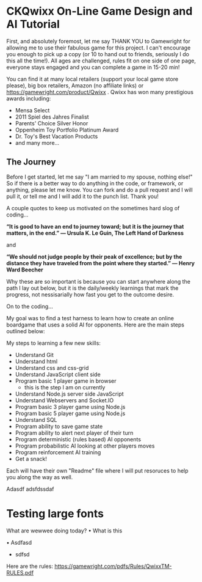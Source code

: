 ﻿# CKQwixx On-Line Game Design and AI Tutorial

First, and absolutely foremost, let me say THANK YOU to Gamewright for allowing me to use their fabulous game for this project.  I can't encourage you enough to pick up a copy (or 10 to hand out to friends, seriously I do this all the time!).  All ages are challenged, rules fit on one side of one page, everyone stays engaged and you can complete a game in 15-20 min!  

You can find it at many local retailers (support your local game store please), big box retailers, Amazon (no affiliate links) or https://gamewright.com/product/Qwixx .  Qwixx has won many prestigious awards including:
* Mensa Select
* 2011 Spiel des Jahres Finalist
* Parents' Choice Silver Honor
* Oppenheim Toy Portfolio Platinum Award
* Dr. Toy's Best Vacation Products
* and many more...

## The Journey
Before I get started, let me say "I am married to my spouse, nothing else!"  So if there is a better way to do anything in the code, or framework, or anything, please let me know.  You can fork and do a pull request and I will pull it, or tell me and I will add it to the punch list.  Thank you!

A couple quotes to keep us motivated on the sometimes hard slog of coding...

**“It is good to have an end to journey toward; but it is the journey that matters, in the end.”
― Ursula K. Le Guin, The Left Hand of Darkness**

and

**“We should not judge people by their peak of excellence; but by the distance they have traveled from the point where they started.”
― Henry Ward Beecher**

Why these are so important is because you can start anywhere along the path I lay out below, but it is the daily/weekly learnings that mark the progress, not nessisarially how fast you get to the outcome desire.

On to the coding...

My goal was to find a test harness to learn how to create an online boardgame that uses a solid AI for opponents.  Here are the main steps outlined below:

My steps to learning a few new skills:
* Understand Git
* Understand html
* Understand css and css-grid
* Understand JavaScript client side
* Program basic 1 player game in browser
    * this is the step I am on currently
* Understand Node.js server side JavaScript
* Understand Webservers and Socket.IO
* Program basic 3 player game using Node.js
* Program basic 5 player game using Node.js
* Understand SQL
* Program ability to save game state
* Program ability to alert next player of their turn
* Program deterministic (rules based) AI opponents
* Program probabilistic AI looking at other players moves
* Program reinforcement AI training
* Get a snack!

Each will have their own "Readme" file where I will put resoruces to help you along the way as well.

Adasdf  adsfdssdaf 
# Testing large fonts 

What are wewwee doing today?
• What is this

• Asdfasd

* sdfsd


Here are the rules: https://gamewright.com/pdfs/Rules/QwixxTM-RULES.pdf 

